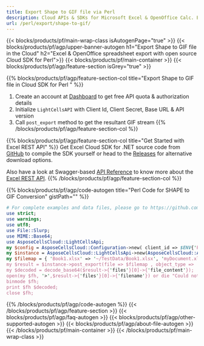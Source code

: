 ```yaml
---
title: Export Shape to GIF file via Perl
description: Cloud APIs & SDKs for Microsoft Excel & OpenOffice Calc. Export workbok or interanl object to kinds of format file in the Cloud.
url: /perl/export/shape-to-gif/
---
```



{{< blocks/products/pf/main-wrap-class isAutogenPage="true" >}}
{{< blocks/products/pf/agp/upper-banner-autogen h1="Export Shape to GIF file in the Cloud" h2="Excel & OpenOffice spreadsheet export with open source Cloud SDK for Perl">}}
{{< blocks/products/pf/main-container >}}
{{< blocks/products/pf/agp/feature-section isGrey="true" >}}

{{% blocks/products/pf/agp/feature-section-col title="Export Shape to GIF file in Cloud SDK for Perl " %}}
1. Create an account at <a href="https://dashboard.aspose.cloud/">Dashboard</a> to get free API quota & authorization details
1. Initialize ```LightCellsAPI``` with Client Id, Client Secret, Base URL & API version
1. Call ```post_export``` method to get the resultant GIF stream
{{% /blocks/products/pf/agp/feature-section-col %}}

{{% blocks/products/pf/agp/feature-section-col title="Get Started with Excel REST API" %}}
Get Excel Cloud SDK for .NET source code from [GitHub](https://github.com/aspose-cells-cloud/aspose-cells-cloud-perl) to compile the SDK yourself or head to the [Releases](https://github.com/aspose-cells-cloud/aspose-cells-cloud-perl/releases) for alternative download options. 

Also have a look at Swagger-based [API Reference](https://apireference.aspose.cloud/cells/#/LightCells/PostExport) to know more about the [Excel REST API](https://products.aspose.cloud/cells/curl/).
{{% /blocks/products/pf/agp/feature-section-col %}}

{{% blocks/products/pf/agp/code-autogen title="Perl Code for SHAPE to GIF Conversion" gistPath="" %}}
```perl
# For complete examples and data files, please go to https://github.com/aspose-cells-cloud/aspose-cells-cloud-perl/
use strict;
use warnings;
use utf8; 
use File::Slurp;
use MIME::Base64;
use AsposeCellsCloud::LightCellsApi;
my $config = AsposeCellsCloud::Configuration->new( client_id => $ENV{'ProductClientId'}, client_secret => $ENV{'ProductClientSecret'});
my $instance = AsposeCellsCloud::LightCellsApi->new(AsposeCellsCloud::ApiClient->new( $config));
my $filemap = { 'Book1.xlsx' => '~/TestData/Book1.xlsx', 'myDocument.xlsx' => ~/TestData/myDocument.xlsx'};
my $result = $instance->post_export(file => $filemap , object_type => 'shape',format => 'gif');
my $decoded = decode_base64($result->{'files'}[0]->{'file_content'});
open(my $fh, '>',$result->{'files'}[0]->{'filename'}) or die "Could not open file!";
binmode $fh;
print $fh $decoded;
close $fh;
```

{{% /blocks/products/pf/agp/code-autogen %}}
{{< /blocks/products/pf/agp/feature-section >}}
{{< blocks/products/pf/agp/faq-autogen >}}
{{< blocks/products/pf/agp/other-supported-autogen >}}
{{< blocks/products/pf/agp/about-file-autogen >}}
{{< /blocks/products/pf/main-container >}}
{{< /blocks/products/pf/main-wrap-class >}}
